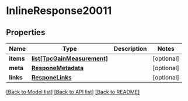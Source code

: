 # InlineResponse20011

## Properties
Name | Type | Description | Notes
------------ | ------------- | ------------- | -------------
**items** | [**list[TpcGainMeasurement]**](TpcGainMeasurement.md) |  | [optional] 
**meta** | [**ResponeMetadata**](ResponeMetadata.md) |  | [optional] 
**links** | [**ResponeLinks**](ResponeLinks.md) |  | [optional] 

[[Back to Model list]](../README.md#documentation-for-models) [[Back to API list]](../README.md#documentation-for-api-endpoints) [[Back to README]](../README.md)


